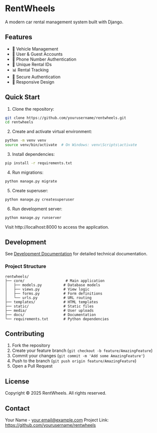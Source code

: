 # RentWheels

A modern car rental management system built with Django.

## Features

- 🚗 Vehicle Management
- 👤 User & Guest Accounts
- 📱 Phone Number Authentication
- 🎫 Unique Rental IDs
- 📊 Rental Tracking
- 🔐 Secure Authentication
- 📱 Responsive Design

## Quick Start

1. Clone the repository:
```bash
git clone https://github.com/yourusername/rentwheels.git
cd rentwheels
```

2. Create and activate virtual environment:
```bash
python -m venv venv
source venv/bin/activate  # On Windows: venv\Scripts\activate
```

3. Install dependencies:
```bash
pip install -r requirements.txt
```

4. Run migrations:
```bash
python manage.py migrate
```

5. Create superuser:
```bash
python manage.py createsuperuser
```

6. Run development server:
```bash
python manage.py runserver
```

Visit http://localhost:8000 to access the application.

## Development

See [Development Documentation](docs/development_documentation_v1.1.md) for detailed technical documentation.

### Project Structure
```
rentwheels/
├── core/                   # Main application
│   ├── models.py          # Database models
│   ├── views.py           # View logic
│   ├── forms.py           # Form definitions
│   └── urls.py            # URL routing
├── templates/             # HTML templates
├── static/                # Static files
├── media/                 # User uploads
├── docs/                  # Documentation
└── requirements.txt       # Python dependencies
```

## Contributing

1. Fork the repository
2. Create your feature branch (`git checkout -b feature/AmazingFeature`)
3. Commit your changes (`git commit -m 'Add some AmazingFeature'`)
4. Push to the branch (`git push origin feature/AmazingFeature`)
5. Open a Pull Request

## License

Copyright © 2025 RentWheels. All rights reserved.

## Contact

Your Name - your.email@example.com
Project Link: https://github.com/yourusername/rentwheels

